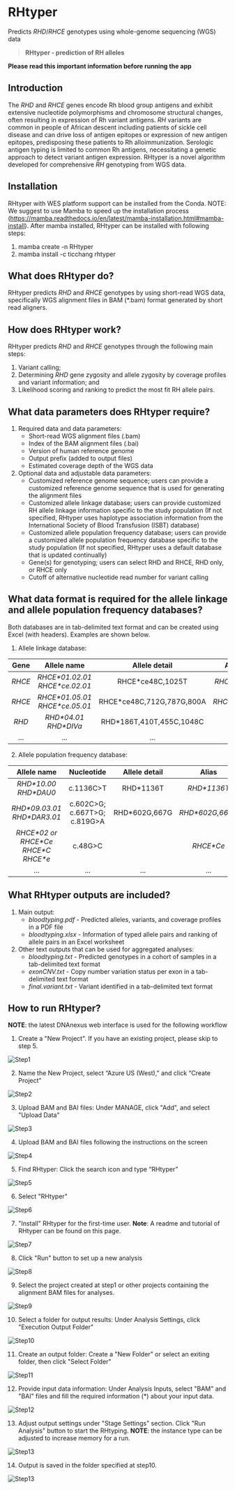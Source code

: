 <!-- dx-header -->
# RHtyper 

Predicts *RHD*/*RHCE* genotypes using whole-genome sequencing (WGS) data

<!-- /dx-header -->

<!-- Insert a description of your app here -->
> **RHtyper - prediction of RH alleles**

**Please read this important information before running the app**

## **Introduction**

The *RHD* and *RHCE* genes encode Rh blood group antigens and exhibit extensive nucleotide polymorphisms and chromosome structural changes, often resulting in expression of Rh variant antigens. *RH* variants are common in people of African descent including patients of sickle cell disease and can drive loss of antigen epitopes or expression of new antigen epitopes, predisposing these patients to Rh alloimmunization. Serologic antigen typing is limited to common Rh antigens, necessitating a genetic approach to detect variant antigen expression. RHtyper is a novel algorithm developed for comprehensive *RH* genotyping from WGS data.

## **Installation**

RHtyper with WES platform support can be installed from the Conda. NOTE: We suggest to use Mamba to speed up the installation process (https://mamba.readthedocs.io/en/latest/mamba-installation.html#mamba-install). After mamba installed, RHtyper can be installed with following steps: 

1. mamba create -n RHtyper
2. mamba install -c ticchang rhtyper

## **What does RHtyper do?**

RHtyper predicts *RHD* and *RHCE* genotypes by using short-read WGS data, specifically WGS alignment files in BAM (\*.bam) format generated by short read aligners.


## **How does RHtyper work?**

RHtyper predicts *RHD* and *RHCE* genotypes through the following main steps:

1. Variant calling;
2. Determining *RHD* gene zygosity and allele zygosity by coverage profiles and variant information; and 
3. Likelihood scoring and ranking to predict the most fit RH allele pairs.


## **What data parameters does RHtyper require?**

1. Required data and data parameters: 
   * Short-read WGS alignment files (.bam)
   * Index of the BAM alignment files (.bai)
   * Version of human reference genome
   * Output prefix (added to output files)
   * Estimated coverage depth of the WGS data
2. Optional data and adjustable data parameters:
   * Customized reference genome sequence; users can provide a customized reference genome sequence that is used for generating the alignment files
   * Customized allele linkage database; users can provide customized RH allele linkage information specific to the study population (If not specified, RHtyper uses haplotype association information from the International Society of Blood Transfusion (ISBT) database)
   * Customized allele population frequency database; users can provide a customized allele population frequency database specific to the study population (If not specified, RHtyper uses a default database that is updated continually) 
   * Gene(s) for genotyping; users can select RHD and RHCE, RHD only, or RHCE only
   * Cutoff of alternative nucleotide read number for variant calling 

## **What data format is required for the allele linkage and allele population frequency databases?**

Both databases are in tab-delimited text format and can be created using Excel (with headers). Examples are shown below.

1. Allele linkage database:

| Gene | Allele name | Allele detail | Alias | Linked | comment |
| :---: | :---: | :---: | :---: | :---: | :---: |
| *RHCE* | *RHCE\*01.02.01 RHCE\*ce.02.01* | RHCE\*ce48C,1025T | *RHCE\*ceTI* | *RHD\*04.01_RHD\*DIVa* ||
| *RHCE* | *RHCE\*01.05.01 RHCE\*ce.05.01* | RHCE\*ce48C,712G,787G,800A | *RHCE\*ceEK* | *RHD\*DAR* ||
| *RHD* | *RHD\*04.01 RHD\*DIVa* | RHD\*186T,410T,455C,1048C | | *RHCE\*01.02.01 RHCE\*ce.02.01* ||
| ... | ... | ... | ... | ... | ... |

2. Allele population frequency database:

| Allele name	| Nucleotide | Allele detail | Alias | PopFreq |
| :---: | :---: | :---: | :---: | :---: |
| *RHD\*10.00 RHD\*DAU0* | c.1136C>T | RHD\*1136T | *RHD\*1136T* | 0.1651 |
| *RHD\*09.03.01 RHD\*DAR3.01* | c.602C>G; c.667T>G; c.819G>A |	RHD\*602G,667G | *RHD\*602G,667G* | 0.0298 |
| *RHCE\*02 or RHCE\*Ce RHCE\*C RHCE\*e* | c.48G>C | | *RHCE\*Ce* | 0.119 |
| ... | ... | ... | ... | ... |

## **What RHtyper outputs are included?**
1. Main output:
   * *bloodtyping.pdf* - Predicted alleles, variants, and coverage profiles in a PDF file 
   * *bloodtyping.xlsx* - Information of typed allele pairs and ranking of allele pairs in an Excel worksheet 
2. Other text outputs that can be used for aggregated analyses:
   * *bloodtyping.txt* - Predicted genotypes in a cohort of samples in a tab-delimited text format
   * *exonCNV.txt* - Copy number variation status per exon in a tab-delimited text format
   * *final.variant.txt* - Variant identified in a tab-delimited text format

## **How to run RHtyper?**
**NOTE**: the latest DNAnexus web interface is used for the following workflow

1. Create a "New Project". If you have an existing project, please skip to step 5.

![Step1](tutorial/S1.png)

2. Name the New Project, select “Azure US (West),” and click “Create Project”

![Step2](tutorial/S2.png)

3. Upload BAM and BAI files: Under MANAGE, click "Add", and select "Upload Data"

![Step3](tutorial/S3.png)

4. Upload BAM and BAI files following the instructions on the screen 

![Step4](tutorial/S4.png)

5. Find RHtyper: Click the search icon and type “RHtyper”

![Step5](tutorial/S5.png)

6. Select "RHtyper"

![Step6](tutorial/S6.png)

7. "Install" RHtyper for the first-time user. **Note**: A readme and tutorial of RHtyper can be found on this page.

![Step7](tutorial/S7.png)

8. Click "Run" button to set up a new analysis

![Step8](tutorial/S8.png)

9. Select the project created at step1 or other projects containing the alignment BAM files for analyses.

![Step9](tutorial/S9.png)

10. Select a folder for output results: Under Analysis Settings, click "Execution Output Folder"

![Step10](tutorial/S10.png)

11. Create an output folder: Create a "New Folder" or select an exiting folder, then click "Select Folder"

![Step11](tutorial/S11.png)

12. Provide input data information: Under Analysis Inputs, select "BAM" and "BAI" files and fill the required information (\*) about your input data. 

![Step12](tutorial/S12.png)

13. Adjust output settings under "Stage Settings" section. Click "Run Analysis" button to start the RHtyping. **NOTE**: the instance type can be adjusted to increase memory for a run.

![Step13](tutorial/S13.png)

14. Output is saved in the folder specified at step10.

![Step13](tutorial/output.png)
